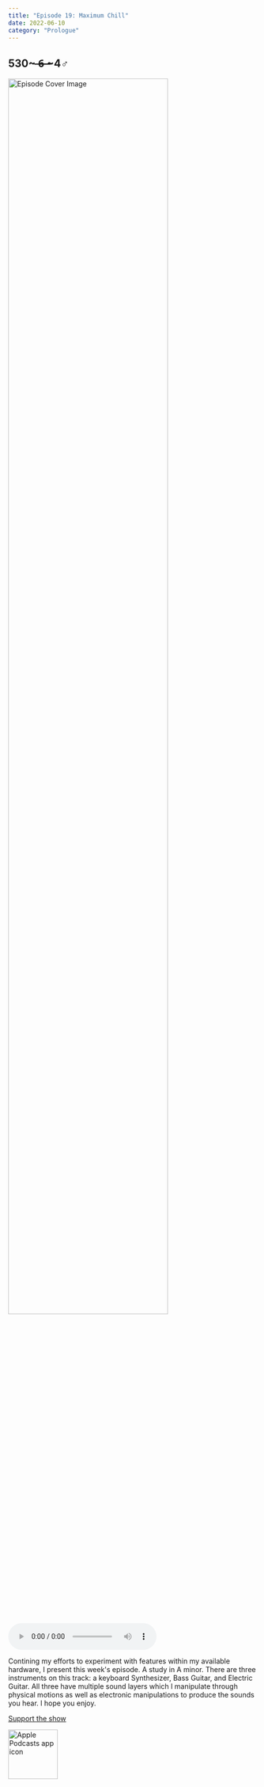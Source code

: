 ```yaml
---
title: "Episode 19: Maximum Chill"
date: 2022-06-10
category: "Prologue"
---
```

## 530~ ̶6̶ ̶~4♂
<img src="https://artwork.captivate.fm/57cd5bb4-ab37-4a4c-9745-94e457ef2ff5/60854458c4d1acdf4e1c2f79c4137142d85d78e379bdafbd69bd34c85f5819ad.jpg" alt="Episode Cover Image" width=80%/>
<audio controls>
  <source src="https://podcasts.captivate.fm/media/ba614162-6d9f-4556-9806-92bf3ee172a8/10772132-episode-19-maximum-chill.mp3" type="audio/mpeg">
  Your browser does not support the audio element.
</audio>

<p>Contining my efforts to experiment with features within my available hardware, I present this week&apos;s episode. A study in A minor. There are three instruments on this track: a keyboard Synthesizer, Bass Guitar, and Electric Guitar. All three have multiple sound layers which I manipulate through physical motions as well as electronic manipulations to produce the sounds you hear. I hope you enjoy. </p><a rel="payment" href="https://www.paypal.com/donate/?hosted_button_id=WX3GRUK5BHJLS">Support the show</a>

<a href="https://podcasts.apple.com/us/podcast/living-room-music/id1608791560?tscg=30200&itsct=podcast_box_appicon&ls=1&mttnsubad=1608791560" style="display: inline-block;"><img src="https://toolbox.marketingtools.apple.com/api/v2/badges/app-icon-podcasts/standard/en-us" alt="Apple Podcasts app icon" style="width: 100px; height: 100px; vertical-align: middle; object-fit: contain;" /></a>
    